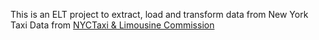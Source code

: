 This is an ELT project to extract, load and transform data from New York Taxi Data from [NYCTaxi & Limousine Commission](https://www.nyc.gov/site/tlc/about/tlc-trip-record-data.page)
